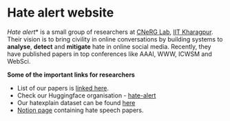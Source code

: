 # Hate alert website 

*Hate alert** is a  small group of researchers at [CNeRG Lab](http://www.cnergres.iitkgp.ac.in/), [IIT Kharagpur](http://www.iitkgp.ac.in/).
Their vision is to bring civility in online conversations by building systems to **analyse**, **detect** and **mitigate** hate in online social media. Recently, they have published papers in top conferences like AAAI, WWW, ICWSM and WebSci. 


**Some of the important links for researchers**

* List of our papers is [linked here](tags/our-papers/).
* Check our Huggingface organisation - [hate-alert](https://huggingface.co/Hate-speech-CNERG)
* Our hatexplain dataset can be found [here](https://huggingface.co/datasets/hatexplain)
* [Notion page](https://www.notion.so/punyajoy/Hate-speech-papers-resource-7fc20fa1bea64cbdb30862092ae197b3) containing hate speech papers. 
